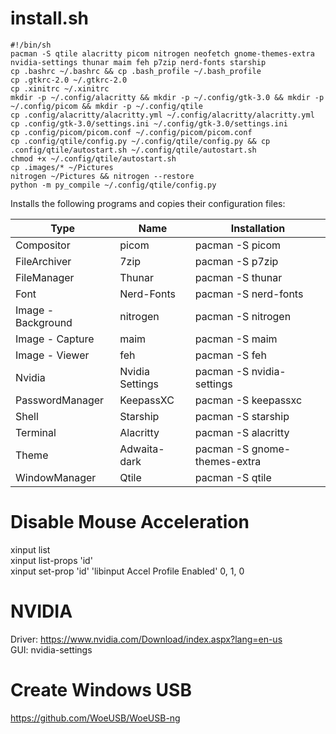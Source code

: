 # install.sh

```
#!/bin/sh
pacman -S qtile alacritty picom nitrogen neofetch gnome-themes-extra nvidia-settings thunar maim feh p7zip nerd-fonts starship
cp .bashrc ~/.bashrc && cp .bash_profile ~/.bash_profile
cp .gtkrc-2.0 ~/.gtkrc-2.0
cp .xinitrc ~/.xinitrc
mkdir -p ~/.config/alacritty && mkdir -p ~/.config/gtk-3.0 && mkdir -p ~/.config/picom && mkdir -p ~/.config/qtile
cp .config/alacritty/alacritty.yml ~/.config/alacritty/alacritty.yml
cp .config/gtk-3.0/settings.ini ~/.config/gtk-3.0/settings.ini
cp .config/picom/picom.conf ~/.config/picom/picom.conf
cp .config/qtile/config.py ~/.config/qtile/config.py && cp .config/qtile/autostart.sh ~/.config/qtile/autostart.sh
chmod +x ~/.config/qtile/autostart.sh
cp .images/* ~/Pictures
nitrogen ~/Pictures && nitrogen --restore
python -m py_compile ~/.config/qtile/config.py
```

Installs the following programs and copies their configuration files:

| Type | Name | Installation |
|----------|-----------|---------------------|
| Compositor | picom | pacman -S picom |
| FileArchiver | 7zip | pacman -S p7zip |
| FileManager | Thunar | pacman -S thunar |
| Font | Nerd-Fonts | pacman -S nerd-fonts |
| Image - Background | nitrogen | pacman -S nitrogen |
| Image - Capture | maim | pacman -S maim |
| Image - Viewer | feh | pacman -S feh |
| Nvidia | Nvidia Settings | pacman -S nvidia-settings |
| PasswordManager | KeepassXC | pacman -S keepassxc |
| Shell | Starship | pacman -S starship |
| Terminal | Alacritty | pacman -S alacritty |
| Theme | Adwaita-dark | pacman -S gnome-themes-extra |
| WindowManager | Qtile | pacman -S qtile |

# Disable Mouse Acceleration 

xinput list <br>
xinput list-props 'id' <br>
xinput set-prop 'id' 'libinput Accel Profile Enabled' 0, 1, 0 

# NVIDIA

Driver: https://www.nvidia.com/Download/index.aspx?lang=en-us <br>
GUI: nvidia-settings

# Create Windows USB
https://github.com/WoeUSB/WoeUSB-ng
